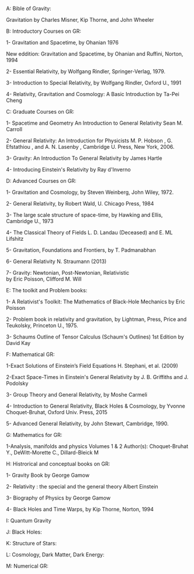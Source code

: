 A: Bible of Gravity:

Gravitation 
by Charles Misner, Kip Thorne, and John Wheeler


B: Introductory Courses on GR:

1- Gravitation and Spacetime, 
by Ohanian 1976

New eddition:
Gravitation and Spacetime, 
by Ohanian and Ruffini, Norton, 1994

2- Essential Relativity, 
by Wolfgang Rindler, 
Springer-Verlag, 1979.


3- Introduction to Special Relativity, 
by Wolfgang Rindler, 
Oxford U., 1991

4- Relativity, Gravitation and Cosmology: A Basic Introduction
by Ta-Pei Cheng

C: Graduate Courses on GR:

1- Spacetime and Geometry
An Introduction to General Relativity
Sean M. Carroll

2- General Relativity: An Introduction for Physicists 
M. P. Hobson , G. Efstathiou , and A. N. Lasenby , 
Cambridge U. Press, New York, 2006.

3- Gravity: An Introduction To General Relativity 
by James Hartle

4- Introducing Einstein's Relativity
by Ray d'Inverno

D: Advanced Courses on GR:

1- Gravitation and Cosmology, by Steven Weinberg, John Wiley, 1972.

2- General Relativity, by Robert Wald, U. Chicago Press, 1984

3- The large scale structure of space-time, 
by Hawking and Ellis, Cambridge U., 1973


4- The Classical Theory of Fields 
L. D. Landau (Deceased) and E. ML Lifshitz

5- Gravitation, Foundations and Frontiers, by T. Padmanabhan

6- General Relativity
N. Straumann (2013)

7- Gravity: Newtonian, Post-Newtonian, Relativistic  
by Eric Poisson, Clifford M.  Will


E: The toolkit and Problem books:

1- A Relativist's Toolkit: The Mathematics of Black-Hole Mechanics 
by Eric Poisson

2- Problem book in relativity and gravitation, 
by Lightman, Press, Price and Teukolsky, Princeton U., 1975.

3- Schaums Outline of Tensor Calculus (Schaum's Outlines) 1st Edition
by David Kay

F: Mathematical GR:


1-Exact Solutions of Einstein’s Field Equations
 H. Stephani, et al. (2009)

2-Exact Space-Times in Einstein's General Relativity
by J. B. Griffiths and J. Podolsky

3- Group Theory and General Relativity, 
by Moshe Carmeli

4- Introduction to General Relativity, Black Holes & Cosmology, 
by Yvonne Choquet-Bruhat, Oxford Univ. Press, 2015

5- Advanced General Relativity, 
by John Stewart, Cambridge, 1990.

G: Mathematics for GR:

1-Analysis, manifolds and physics	Volumes 1 & 2
Author(s):	Choquet-Bruhat Y., DeWitt-Morette C., Dillard-Bleick M



H: Histrorical and conceptual books on GR:

1- Gravity
Book by George Gamow

2- Relativity : the special and the general theory
Albert Einstein

3- Biography of Physics 
by George Gamow

4- Black Holes and Time Warps, 
by Kip Thorne, Norton, 1994


I: Quantum Gravity

J: Black Holes:

K: Structure of Stars:

L: Cosmology, Dark Matter, Dark Energy:

M: Numerical GR:

